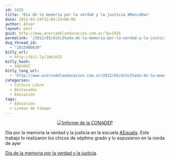```yaml
---
id: 1435
title: 'Dí­a de la memoria por la verdad y la justicia #NuncaMas'
date: 2012-03-24T12:04:23+00:00
author: Alvar
layout: post
guid: http://www.acercadelaeducacion.com.ar/?p=1435
permalink: '/2012/03/di%c2%ada-de-la-memoria-por-la-verdad-y-la-justicia/'
dsq_thread_id:
  - "1815980830"
bitly_url:
  - http://bit.ly/1mGcH2I
bitly_hash:
  - 1mGcH2I
bitly_long_url:
  - 'http://www.acercadelaeducacion.com.ar/2012/03/di%c2%ada-de-la-memoria-por-la-verdad-y-la-justicia/'
categories:
  - Cultura Libre
  - Destacados
  - Educación
tags:
  - Educación
  - Lineas de timepo
---
```

<p style="text-align: center;"><a href="http://www.acercadelaeducacion.com.ar/lineadetiempo/nuncamas.html"><img src="http://www.acercadelaeducacion.com.ar/wp-content/uploads/2012/03/nunca_mas8x6.jpg" alt="Informe de la CONADEP" /></a></p>
Día por la memoria la verdad y la justicia en la escuela <a title="Escuela Aequalis" href="http://aequalis.esc.edu.ar" target="_blank">AEqualis</a>. Este trabajo lo realizaron los chicos de séptimo grado y lo expusieron en la ronda de ayer

<a href="http://www.acercadelaeducacion.com.ar/lineadetiempo/nuncamas.html">Día de la memoria por la verdad y la justicia</a>.